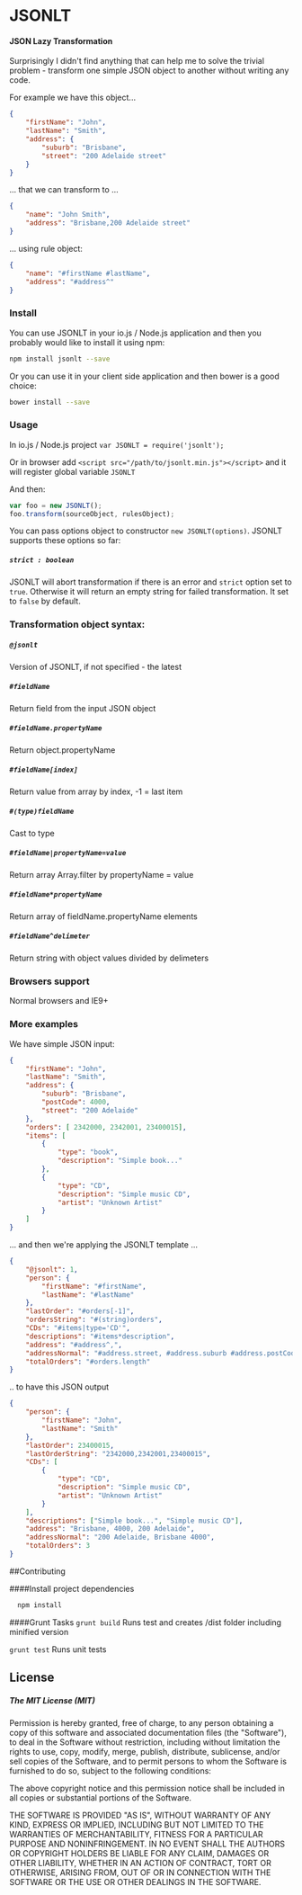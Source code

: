 # JSONLT
#### JSON Lazy Transformation

Surprisingly I didn't find anything that can help me to solve the trivial problem - transform one simple JSON object to another without writing any code. 

For example we have this object...

```json
{
	"firstName": "John",
	"lastName": "Smith",
	"address": {
		"suburb": "Brisbane",
		"street": "200 Adelaide street"
	}
}
```
... that we can transform to ...

```json
{
	"name": "John Smith",
	"address": "Brisbane,200 Adelaide street"
}
```
... using rule object:

```json
{
	"name": "#firstName #lastName",
	"address": "#address^"
}
```

### Install
You can use JSONLT in your io.js / Node.js application and then you probably would like to install it using npm:

```bash
npm install jsonlt --save
```
Or you can use it in your client side application and then bower is a good choice:

```bash
bower install --save
```

### Usage
In io.js / Node.js project `var JSONLT = require('jsonlt');`

Or in browser add `<script src="/path/to/jsonlt.min.js"></script>` and it will register global variable `JSONLT`

And then:

```js
var foo = new JSONLT();
foo.transform(sourceObject, rulesObject);
```

You can pass options object to constructor `new JSONLT(options)`. JSONLT supports these options so far:

##### `strict : boolean`
JSONLT will abort transformation if there is an error and `strict` option set to `true`. Otherwise it will return an empty string for failed transformation. It set to `false` by default.


### Transformation object syntax:
	
##### `@jsonlt`
Version of JSONLT, if not specified - the latest	
##### `#fieldName` 
Return field from the input JSON object

##### `#fieldName.propertyName`
Return object.propertyName

##### `#fieldName[index]`	
Return value from array by index, -1 = last item 

##### `#(type)fieldName`
Cast to type

##### `#fieldName|propertyName=value`
Return array Array.filter by propertyName = value

##### `#fieldName*propertyName`
Return array of fieldName.propertyName elements

##### `#fieldName^delimeter`
Return string with object values divided by delimeters

### Browsers support
Normal browsers and IE9+

### More examples
We have simple JSON input:

```json
{
	"firstName": "John",
	"lastName": "Smith",
	"address": {
		"suburb": "Brisbane",
		"postCode": 4000,
		"street": "200 Adelaide"
	},
	"orders": [ 2342000, 2342001, 23400015],
	"items": [
		{
			"type": "book",
			"description": "Simple book..."
		},
		{
			"type": "CD",
			"description": "Simple music CD",
			"artist": "Unknown Artist"
		}
	]
}
```

... and then we're applying the JSONLT template ... 

```json
{
	"@jsonlt": 1,
	"person": {
		"firstName": "#firstName",
		"lastName": "#lastName"
	},
	"lastOrder": "#orders[-1]",
	"ordersString": "#(string)orders",
	"CDs": "#items|type='CD'",
	"descriptions": "#items*description",
	"address": "#address^,",
	"addressNormal": "#address.street, #address.suburb #address.postCode",
	"totalOrders": "#orders.length"
}
```

.. to have this JSON output

```json
{
	"person": {
		"firstName": "John",
		"lastName": "Smith"
	},
	"lastOrder": 23400015,
	"lastOrderString": "2342000,2342001,23400015",
	"CDs": [
		{
			"type": "CD",
			"description": "Simple music CD",
			"artist": "Unknown Artist"
		}
	],
	"descriptions": ["Simple book...", "Simple music CD"],
	"address": "Brisbane, 4000, 200 Adelaide",
	"addressNormal": "200 Adelaide, Brisbane 4000",
	"totalOrders": 3
}
```

##Contributing

####Install project dependencies
```bash
  npm install
```

####Grunt Tasks
```grunt build``` Runs test and creates /dist folder including minified version

```grunt test``` Runs unit tests

## License

##### The MIT License (MIT)

Permission is hereby granted, free of charge, to any person obtaining a copy of
this software and associated documentation files (the "Software"), to deal in
the Software without restriction, including without limitation the rights to
use, copy, modify, merge, publish, distribute, sublicense, and/or sell copies of
the Software, and to permit persons to whom the Software is furnished to do so,
subject to the following conditions:

The above copyright notice and this permission notice shall be included in all
copies or substantial portions of the Software.

THE SOFTWARE IS PROVIDED "AS IS", WITHOUT WARRANTY OF ANY KIND, EXPRESS OR
IMPLIED, INCLUDING BUT NOT LIMITED TO THE WARRANTIES OF MERCHANTABILITY, FITNESS
FOR A PARTICULAR PURPOSE AND NONINFRINGEMENT. IN NO EVENT SHALL THE AUTHORS OR
COPYRIGHT HOLDERS BE LIABLE FOR ANY CLAIM, DAMAGES OR OTHER LIABILITY, WHETHER
IN AN ACTION OF CONTRACT, TORT OR OTHERWISE, ARISING FROM, OUT OF OR IN
CONNECTION WITH THE SOFTWARE OR THE USE OR OTHER DEALINGS IN THE SOFTWARE.


